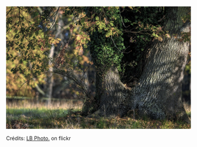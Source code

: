 ![Cléa](/images/2022-04-02.jpg)

Crédits: [LB Photo.](https://www.flickr.com/people/lucbarre/) on flickr